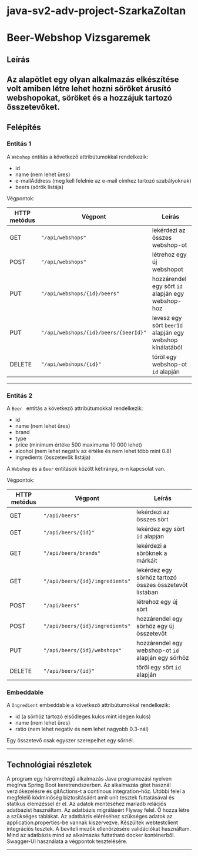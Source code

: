 # java-sv2-adv-project-SzarkaZoltan
# Beer-Webshop Vizsgaremek

## Leírás


Az alapötlet egy olyan alkalmazás elkészítése volt amiben létre lehet hozni söröket árusító webshopokat, söröket és a hozzájuk tartozó összetevőket.
---

## Felépítés

### Entitás 1

A `Webshop` entitás a következő attribútumokkal rendelkezik:

* id
* name (nem lehet üres)
* e-mailAddress (meg kell felelnie az e-mail címhez tartozó szabályoknak)
* beers (sörök listája)


Végpontok: 

| HTTP metódus | Végpont                 | Leírás                                                                 |
| ------------ | ----------------------- | ---------------------------------------------------------------------- |
| GET          | `"/api/webshops"`        | lekérdezi az összes webshop-ot                                         |
| POST          | `"/api/webshops"`   | létrehoz egy új webshopot                                      |
| PUT          | `"/api/webshops/{id}/beers"`        | hozzárendel egy sört `id` alapján egy webshop-hoz                                         |
| PUT          | `"/api/webshops/{id}/beers/{beerId}"`   | levesz egy sört `beerId` alapján egy webshop kínálatából                                      |
| DELETE          | `"/api/webshops/{id}"`        | töröl egy webshop-ot `id` alapján                                         |




---

### Entitás 2 

A `Beer ` entitás a következő attribútumokkal rendelkezik:

* id
* name (nem lehet üres)
* brand
* type
* price (minimum értéke 500 maximuma 10 000 lehet)
* alcohol (nem lehet negatív az értéke és nem lehet több mint 0.8)
* ingredients (összetevők listája)


A `Webshop` és a `Beer` entitások között kétirányú, n-n kapcsolat van.

Végpontok:

| HTTP metódus | Végpont                 | Leírás                                                                 |
| ------------ | ----------------------- | ---------------------------------------------------------------------- |
| GET          | `"/api/beers"`        | lekérdezi az összes sört                                         |
| GET          | `"/api/beers/{id}"`   | lekérdez egy sört `id` alapján                                      |
| GET          | `"/api/beers/brands"`        | lekérdezi a söröknek a márkáit                                         |
| GET          | `"/api/beers/{id}/ingredients"`   | lekérdez egy sörhöz tartozó összes összetevőt listában                                      |
| POST          | `"/api/beers"`        | létrehoz egy új sört                                         |
| POST          | `"/api/beers/{id}/ingredients"`   | hozzárendel egy sörhöz egy új összetevőt                                      |
| PUT          | `"/api/beers/{id}/webshops"`        | hozzárendel egy webshop-ot `id` alapján egy sörhöz                                         |
| DELETE          | `"/api/beers/{id}"`   | töröl egy sört `id` alapján                                      |

### Embeddable

A `Ingredient` embeddable a következő attribútumokkal rendelkezik:

* id (a sörhöz tartozó elsődleges kulcs mint idegen kulcs)
* name (nem lehet üres)
* ratio (nem lehet negatív és nem lehet nagyobb 0.3-nál)

Egy összetevő csak egyszer szerepelhet egy sörnél.

---

## Technológiai részletek


A program egy háromrétegű alkalmazás Java programozási nyelven megírva Spring Boot keretrendszerben.
Az alkalmazás gitet használ verziókezelésre és gitActions-t a continous integration-höz. Utóbbi felel a megfelelő kódminőség biztosításáért amit unit tesztek futtatásával és statikus elemzéssel ér el.
Az adatok mentéséhez mariadb relációs adatbázist használtam.
Az adatbázis migrálásért Flyway felel. Ő hozza létre a szükséges táblákat. Az adatbázis eléréséhez szükséges adatok az application.properties-be vannak kiszervezve.
Készültek webtestclient integrációs tesztek.
A beviteli mezők ellenőrzésére validációkat használtam.
Mind az adatbázis mind az alkalmazás futtatható docker konténerből.
Swagger-UI használata a végpontok tesztelésére.

---
